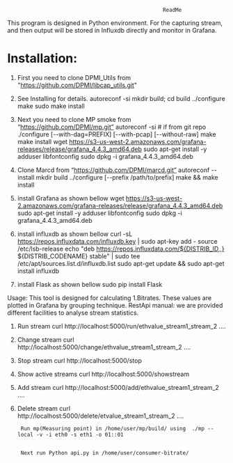 

                                                      ReadMe

This program is designed in Python environment. For the capturing stream, and then output will be stored in Influxdb directly and monitor in Grafana.
#  Installation:
1. First you need to clone DPMI_Utils from "https://github.com/DPMI/libcap_utils.git" 
2. See Installing for details.
			autoreconf -si
			mkdir build; cd build
			../configure 
			make
			sudo make install

3. Next you need to clone MP smoke from “https://github.com/DPMI/mp.git” 
			autoreconf -si # if from git repo
			./configure [--with-dag=PREFIX] [--with-pcap] [--without-raw]
			make
			make install
			wget https://s3-us-west-2.amazonaws.com/grafana-releases/release/grafana_4.4.3_amd64.deb sudo apt-get install -y adduser libfontconfig sudo dpkg -i grafana_4.4.3_amd64.deb

4. Clone Marcd from “https://github.com/DPMI/marcd.git”
			autoreconf --install
			mkdir build
			../configure [--prefix /path/to/prefix]
			make && make install


5. install Grafana as shown bellow
			wget https://s3-us-west-2.amazonaws.com/grafana-releases/release/grafana_4.4.3_amd64.deb 
			sudo apt-get install -y adduser libfontconfig 
			sudo dpkg -i grafana_4.4.3_amd64.deb




6. install influxdb as shown bellow
			curl -sL https://repos.influxdata.com/influxdb.key | sudo apt-key add -
			source /etc/lsb-release
			echo "deb https://repos.influxdata.com/${DISTRIB_ID,,} ${DISTRIB_CODENAME} stable" | sudo tee /etc/apt/sources.list.d/influxdb.list
			sudo apt-get update && sudo apt-get install influxdb

7. install Flask as shown bellow
			sudo pip install Flask

Usage:
This tool is designed for calculating
                1.Bitrates.
These values are plotted in Grafana by grouping technique.
RestApi manual:
we are provided different facilities to analyse stream statistics.
1. Run stream
		curl http://localhost:5000/run/ethvalue_stream1_stream_2 ....
2. Change stream
		curl http://localhost:5000/change/ethvalue_stream1_stream_2 ....
3. Stop stream
		curl http://localhost:5000/stop
4. Show active streams
		curl http://localhost:5000/showstream
5. Add stream
		curl http://localhost:5000/add/ethvalue_stream1_stream_2 ....
6. Delete stream
		curl http://localhost:5000/delete/etvalue_stream1_stream_2 ....


		Run mp(Measuring point) in /home/user/mp/build/ using  ./mp --local -v -i eth0 -s eth1 -o 01::01


		Next run Python api.py in /home/user/consumer-bitrate/

